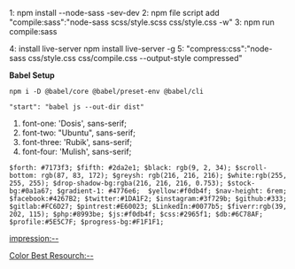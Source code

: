 1: npm install --node-sass -sev-dev
2: npm file script  add
  "compile:sass":"node-sass scss/style.scss css/style.css -w" 
3: npm run compile:sass

4: install live-server
  npm install live-server -g
5: "compress:css":"node-sass css/style.css css/compile.css --output-style compressed"

**Babel Setup**

```install
npm i -D @babel/core @babel/preset-env @babel/cli
```

```script inside
"start": "babel js --out-dir dist"
```
1. font-one: 'Dosis', sans-serif;
2. font-two: "Ubuntu", sans-serif;
3. font-three: 'Rubik', sans-serif;
4. font-four: 'Mulish', sans-serif;

`$forth: #7173f3;
$fifth: #2da2e1;
$black: rgb(9, 2, 34);
$scroll-bottom: rgb(87, 83, 172);
$greysh: rgb(216, 216, 216);
$white:rgb(255, 255, 255);
$drop-shadow-bg:rgba(216, 216, 216, 0.753);
$stock-bg:#0a1a67;
$gradient-1: #4776e6; 
$yellow:#f0db4f;
$nav-height: 6rem;
$facebook:#4267B2;
$twitter:#1DA1F2;
$instagram:#3f729b;
$github:#333;
$gitlab:#FC6D27;
$pintrest:#E60023;
$LinkedIn:#0077b5;
$fiverr:rgb(39, 202, 115);
$php:#8993be;
$js:#f0db4f;
$css:#2965f1;
$db:#6C78AF;
$profile:#5E5C7F;
$progress-bg:#F1F1F1;`

[impression:--](https://jthemes.net/themes/wp/bolby/)

[Color Best Resourch:--](https://webkul.github.io/coolhue/)